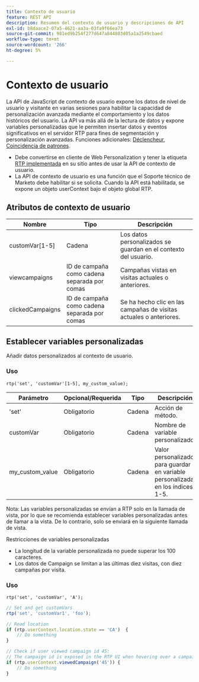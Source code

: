 ```yaml
---
title: Contexto de usuario
feature: REST API
description: Resumen del contexto de usuario y descripciones de API
exl-id: b8daace2-07a5-4621-aa3a-03fa9f66ea73
source-git-commit: 981ed9b254f277d647a844803d05a1a2549cbaed
workflow-type: tm+mt
source-wordcount: '266'
ht-degree: 5%

---
```


# Contexto de usuario

La API de JavaScript de contexto de usuario expone los datos de nivel de usuario y visitante en varias sesiones para habilitar la capacidad de personalización avanzada mediante el comportamiento y los datos históricos del usuario. La API va más allá de la lectura de datos y expone variables personalizadas que le permiten insertar datos y eventos significativos en el servidor RTP para fines de segmentación y personalización avanzadas. Funciones adicionales: [Déclencheur](../javascript-api/triggers.md), [Coincidencia de patrones](../javascript-api/pattern-match.md).

- Debe convertirse en cliente de Web Personalization y tener la etiqueta [RTP implementada](https://experienceleague.adobe.com/es/docs/marketo/using/product-docs/web-personalization/rtp-tag-implementation/deploy-the-rtp-javascript) en su sitio antes de usar la API de contexto de usuario.
- La API de contexto de usuario es una función que el Soporte técnico de Marketo debe habilitar si se solicita. Cuando la API está habilitada, se expone un objeto userContext bajo el objeto global RTP.

## Atributos de contexto de usuario

| Nombre | Tipo | Descripción |
|------------------|-------------|------|
| customVar[1-5] | Cadena | Los datos personalizados se guardan en el contexto del usuario. |
| viewcampaigns | ID de campaña como cadena separada por comas | Campañas vistas en visitas actuales o anteriores. |
| clickedCampaigns | ID de campaña como cadena separada por comas | Se ha hecho clic en las campañas de visitas actuales o anteriores. |

## Establecer variables personalizadas

Añadir datos personalizados al contexto de usuario.

### Uso

`rtp('set', 'customVar'[1-5], my_custom_value);`

| Parámetro | Opcional/Requerida | Tipo | Descripción |
|-----------------|-------------------|--------|-----------------|
| &#39;set&#39; | Obligatorio | Cadena | Acción de método. |
| customVar | Obligatorio | Cadena | Nombre de variable personalizado. |
| my_custom_value | Obligatorio | Cadena | Valor personalizado para guardar en variable personalizada en los índices 1-5. |

Nota: Las variables personalizadas se envían a RTP solo en la llamada de vista, por lo que se recomienda establecer variables personalizadas antes de llamar a la vista. De lo contrario, solo se enviará en la siguiente llamada de vista.

Restricciones de variables personalizadas

- La longitud de la variable personalizada no puede superar los 100 caracteres.
- Los datos de Campaign se limitan a las últimas diez visitas, con diez campañas por visita.

### Uso

`rtp('set', 'customVar', 'A');`

```javascript
// Set and get customVars
rtp('set', 'customVar1', 'foo');

// Read location
if (rtp.userContext.location.state == 'CA')  {
    // Do something
}

// Check if user viewed campaign id 45:
// The campaign id is exposed in the RTP UI when hovering over a campaign name.
if (rtp.userContext.viewedCampaign('45')) {
    // Do something
}
```
